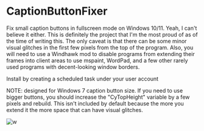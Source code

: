 # CaptionButtonFixer
Fix small caption buttons in fullscreen mode on Windows 10/11. Yeah, I can't believe it either. This is definitely the project that I'm the most proud of as of the time of writing this. The only caveat is that there can be some minor visual glitches in the first few pixels from the top of the program. Also, you will need to use a Windhawk mod to disable programs from extending their frames into client areas to use mspaint, WordPad, and a few other rarely used programs with decent-looking window borders.

Install by creating a scheduled task under your user account

NOTE: designed for Windows 7 caption button size. If you need to use bigger buttons, you should increase the "CyTopHeight" variable by a few pixels and rebuild.  This isn't included by default because the more you extend it the more space that can have visual glitches.

![w](https://user-images.githubusercontent.com/84914212/235566363-9c023c7b-5a7d-463f-a3d1-93f3fe689ad8.png)
